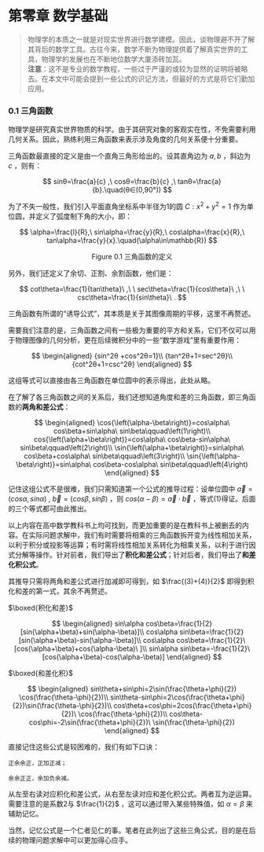 <head>
    <script src="https://cdn.mathjax.org/mathjax/latest/MathJax.js?config=TeX-AMS-MML_HTMLorMML" type="text/javascript"></script>
    <script type="text/x-mathjax-config">
        MathJax.Hub.Config({
            tex2jax: {
            skipTags: ['script', 'noscript', 'style', 'textarea', 'pre'],
            inlineMath: [['$','$']]
            }
        });
    </script>
</head>

# 第零章 数学基础

>物理学的本质之一就是对现实世界进行数学建模。因此，谈物理避不开了解其背后的数学工具。古往今来，数学不断为物理提供着了解真实世界的工具，物理学的发展也在不断地位数学大厦添砖加瓦。<br>
**注意**：这不是专业的数学教程，一些过于严谨的或较为显然的证明将被略去。在本文中可能会提到一些公式的识记方法，但最好的方式是将它们勤加应用。

### 0.1 三角函数
物理学是研究真实世界物质的科学。由于其研究对象的客观实在性，不免需要利用几何关系。因此，熟练利用三角函数来表示涉及角度的几何关系便十分重要。

三角函数最直接的定义是由一个直角三角形给出的。设其直角边为 $a,b$ ，斜边为 $c$ ，则有：

$$
sinθ=\frac{a}{c} ,\ cosθ=\frac{b}{c} ,\   tanθ=\frac{a}{b}.\quad(θ∈(0,90°)) 
$$

为了不失一般性，我们引入平面直角坐标系中半径为1的圆 $C:x^2+y^2=1$ 作为单位圆，并定义了弧度制下角的大小，即：

$$
\alpha=\frac{l}{R},\ sin\alpha=\frac{y}{R},\ cos\alpha=\frac{x}{R},\ tan\alpha=\frac{y}{x}.\quad(\alpha\in\mathbb{R})
$$

<center>Figure 0.1 三角函数的定义</center>

另外，我们还定义了余切、正割、余割函数，他们是：

$$
cot\theta=\frac{1}{tan\theta}\ ,\ \ sec\theta=\frac{1}{cos\theta}\ ,\ \ csc\theta=\frac{1}{sin\theta}\ .
$$

三角函数有所谓的“诱导公式”，其本质是关于其图像周期的平移，这里不再赘述。

需要我们注意的是，三角函数之间有一些极为重要的平方和关系，它们不仅可以用于物理图像的几何分析，更在后续微积分中的一些“数学游戏”里有重要作用：

$$
\begin{aligned}
{sin^2θ +cos^2θ=1}\\
{tan^2θ+1=sec^2θ}\\
{cot^2θ+1=csc^2θ}
\end{aligned}
$$

这组等式可以直接由各三角函数在单位圆中的表示得出，此处从略。

在了解了各三角函数之间的关系后，我们还想知道角度和差的三角函数，即三角函数的**两角和差公式**：

$$
\begin{aligned}
\cos{\left(\alpha-\beta\right)}=cos\alpha\ cos\beta+sin\alpha\ sin\beta\qquad\left(1\right)\\
cos{\left(\alpha+\beta\right)}=cos\alpha\ cos\beta-sin\alpha\ sin\beta\qquad\left(2\right)\\
\sin{\left(\alpha+\beta\right)}=sin\alpha\ cos\beta+cos\alpha\ sin\beta\qquad\left(3\right)\\
\sin{\left(\alpha-\beta\right)}=sin\alpha\ cos\beta-cos\alpha\ sin\beta\qquad\left(4\right)
\end{aligned}
$$

记住这组公式不是很难，我们只需知道第一个公式的推导过程：设单位圆中 $\vec{a}=\left(cos\alpha,sin\alpha\right)\ ,\ \vec{b}=(cos\beta,sin\beta)$  ，则 $cos{\left(\alpha-\beta\right)}=\vec{a}\cdot\vec{b}$ ，等式(1)得证。后面的三个等式都可由此推出。

以上内容在高中数学教科书上均可找到，而更加重要的是在教科书上被删去的内容。在实际问题求解中，我们有时需要将相乘的三角函数拆开变为线性相加关系，以利于积分或投影等运算；有时需将线性相加关系转化为相乘关系，以利于进行因式分解等操作。针对前者，我们导出了**积化和差公式**；针对后者，我们导出了**和差化积公式**。

其推导只需将两角和差公式进行加减即可得到，如 $\frac{(3)+(4)}{2}$ 即得到积化和差的第一式，其余不再赘述。

$\boxed{积化和差}$

$$
\begin{aligned}
sin\alpha cos\beta=\frac{1}{2}[sin(\alpha+\beta)+sin(\alpha-\beta)]\\
cos\alpha sin\beta=\frac{1}{2}[sin(\alpha+\beta)-sin(\alpha-\beta)]\\
cos\alpha cos\beta=\frac{1}{2}\ [cos(\alpha+\beta)+cos(\alpha-\beta)\ ]\\
sin\alpha sin\beta=-\frac{1}{2}\ [cos(\alpha+\beta)-cos(\alpha-\beta)]
\end{aligned}
$$

$\boxed{和差化积}$

$$
\begin{aligned}
sin\theta+sin\phi=2\sin(\frac{\theta+\phi}{2}) \cos(\frac{\theta-\phi}{2})\\
sin\theta-sin\phi=2\cos(\frac{\theta+\phi}{2})\sin(\frac{\theta-\phi}{2})\\
cos\theta+cos\phi=2cos(\frac{\theta+\phi}{2})\ \cos(\frac{\theta-\phi}{2})\\
cos\theta-cos\phi=-2\sin(\frac{\theta+\phi}{2})\ \sin(\frac{\theta-\phi}{2})
\end{aligned}
$$

直接记住这些公式是较困难的，我们有如下口诀：

```
正余余正，正加正减；

余余正正，余加负余减。
```

从左至右读对应积化和差公式，从右至左读对应和差化积公式。两者互为逆运算。需要注意的是系数2与 $\frac{1}{2}$  ，这可以通过带入某些特殊值，如 $\alpha=\beta$ 来辅助记忆。

当然，记忆公式是一个仁者见仁的事。笔者在此列出了这些三角公式，目的是在后续的物理问题求解中可以更加得心应手。

